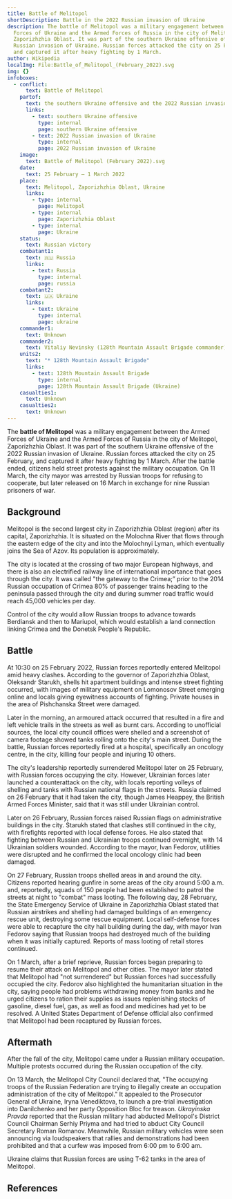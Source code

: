 ```yaml
---
title: Battle of Melitopol
shortDescription: Battle in the 2022 Russian invasion of Ukraine
description: The battle of Melitopol was a military engagement between the Armed
  Forces of Ukraine and the Armed Forces of Russia in the city of Melitopol,
  Zaporizhzhia Oblast. It was part of the southern Ukraine offensive of the 2022
  Russian invasion of Ukraine. Russian forces attacked the city on 25 February,
  and captured it after heavy fighting by 1 March.
author: Wikipedia
localImg: File:Battle_of_Melitopol_(February_2022).svg
img: {}
infoboxes:
  - conflict:
      text: Battle of Melitopol
    partof:
      text: the southern Ukraine offensive and the 2022 Russian invasion of Ukraine
      links:
        - text: southern Ukraine offensive
          type: internal
          page: southern Ukraine offensive
        - text: 2022 Russian invasion of Ukraine
          type: internal
          page: 2022 Russian invasion of Ukraine
    image:
      text: Battle of Melitopol (February 2022).svg
    date:
      text: 25 February – 1 March 2022
    place:
      text: Melitopol, Zaporizhzhia Oblast, Ukraine
      links:
        - type: internal
          page: Melitopol
        - type: internal
          page: Zaporizhzhia Oblast
        - type: internal
          page: Ukraine
    status:
      text: Russian victory
    combatant1:
      text: 🇷🇺 Russia
      links:
        - text: Russia
          type: internal
          page: russia
    combatant2:
      text: 🇺🇦 Ukraine
      links:
        - text: Ukraine
          type: internal
          page: ukraine
    commander1:
      text: Unknown
    commander2:
      text: Vitaliy Nevinsky (128th Mountain Assault Brigade commander)
    units2:
      text: "* 128th Mountain Assault Brigade"
      links:
        - text: 128th Mountain Assault Brigade
          type: internal
          page: 128th Mountain Assault Brigade (Ukraine)
    casualties1:
      text: Unknown
    casualties2:
      text: Unknown
---
```


The **battle of Melitopol** was a military engagement between the Armed Forces of Ukraine and the Armed Forces of Russia in the city of Melitopol, Zaporizhzhia Oblast. It was part of the southern Ukraine offensive of the 2022 Russian invasion of Ukraine. Russian forces attacked the city on 25 February, and captured it after heavy fighting by 1 March. After the battle ended, citizens held street protests against the military occupation. On 11 March, the city mayor was arrested by Russian troops for refusing to cooperate, but later released on 16 March in exchange for nine Russian prisoners of war.

## Background
Melitopol is the second largest city in Zaporizhzhia Oblast (region) after its capital, Zaporizhzhia. It is situated on the Molochna River that flows through the eastern edge of the city and into the Molochnyi Lyman, which eventually joins the Sea of Azov. Its population is approximately.

The city is located at the crossing of two major European highways, and there is also an electrified railway line of international importance that goes through the city. It was called "the gateway to the Crimea;” prior to the 2014 Russian occupation of Crimea 80% of passenger trains heading to the peninsula passed through the city and during summer road traffic would reach 45,000 vehicles per day.

Control of the city would allow Russian troops to advance towards Berdiansk and then to Mariupol, which would establish a land connection linking Crimea and the Donetsk People's Republic.

## Battle
At 10:30 on 25 February 2022, Russian forces reportedly entered Melitopol amid heavy clashes. According to the governor of Zaporizhzhia Oblast, Oleksandr Starukh, shells hit apartment buildings and intense street fighting occurred, with images of military equipment on Lomonosov Street emerging online and locals giving eyewitness accounts of fighting. Private houses in the area of Pishchanska Street were damaged.

Later in the morning, an armoured attack occurred that resulted in a fire and left vehicle trails in the streets as well as burnt cars. According to unofficial sources, the local city council offices were shelled and a screenshot of camera footage showed tanks rolling onto the city's main street. During the battle, Russian forces reportedly fired at a hospital, specifically an oncology centre, in the city, killing four people and injuring 10 others.

The city's leadership reportedly surrendered Melitopol later on 25 February, with Russian forces occupying the city. However, Ukrainian forces later launched a counterattack on the city, with locals reporting volleys of shelling and tanks with Russian national flags in the streets. Russia claimed on 26 February that it had taken the city, though James Heappey, the British Armed Forces Minister, said that it was still under Ukrainian control.

Later on 26 February, Russian forces raised Russian flags on administrative buildings in the city. Starukh stated that clashes still continued in the city, with firefights reported with local defense forces. He also stated that fighting between Russian and Ukrainian troops continued overnight, with 14 Ukrainian soldiers wounded. According to the mayor, Ivan Fedorov, utilities were disrupted and he confirmed the local oncology clinic had been damaged.

On 27 February, Russian troops shelled areas in and around the city. Citizens reported hearing gunfire in some areas of the city around 5:00 a.m. and, reportedly, squads of 150 people had been established to patrol the streets at night to "combat" mass looting. The following day, 28 February, the State Emergency Service of Ukraine in Zaporizhzhia Oblast stated that Russian airstrikes and shelling had damaged buildings of an emergency rescue unit, destroying some rescue equipment. Local self-defense forces were able to recapture the city hall building during the day, with mayor Ivan Fedorov saying that Russian troops had destroyed much of the building when it was initially captured. Reports of mass looting of retail stores continued.

On 1 March, after a brief reprieve, Russian forces began preparing to resume their attack on Melitopol and other cities. The mayor later stated that Melitopol had "not surrendered" but Russian forces had successfully occupied the city. Fedorov also highlighted the humanitarian situation in the city, saying people had problems withdrawing money from banks and he urged citizens to ration their supplies as issues replenishing stocks of gasoline, diesel fuel, gas, as well as food and medicines had yet to be resolved. A United States Department of Defense official also confirmed that Melitopol had been recaptured by Russian forces.

## Aftermath
After the fall of the city, Melitopol came under a Russian military occupation. Multiple protests occurred during the Russian occupation of the city.

On 13 March, the Melitopol City Council declared that, "The occupying troops of the Russian Federation are trying to illegally create an occupation administration of the city of Melitopol." It appealed to the Prosecutor General of Ukraine, Iryna Venediktova, to launch a pre-trial investigation into Danilchenko and her party Opposition Bloc for treason. *Ukrayinska Pravda* reported that the Russian military had abducted Melitopol's District Council Chairman Serhiy Priyma and had tried to abduct City Council Secretary Roman Romanov. Meanwhile, Russian military vehicles were seen announcing via loudspeakers that rallies and demonstrations had been prohibited and that a curfew was imposed from 6:00 pm to 6:00 am.

Ukraine claims that Russian forces are using T-62 tanks in the area of Melitopol.

## References
